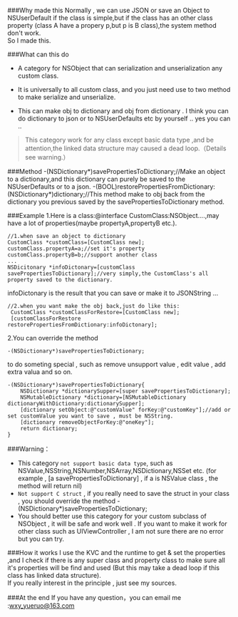 ###Why made this
Normally , we can use JSON or save an Object to NSUserDefault if the class is simple,but if the class has an other class property (class A have a propery p,but p is B class),the system method don't work.  
So I made this.

###What can this do

* A category for NSObject that can serialization and unserialization any custom class.

* It is universally to all custom class, and you just need use to two method to make serialize and unserialize.

* This can make obj to dictionary and obj from dictionary . I think you can do dictionary to json or to NSUserDefaults etc by yourself .. yes you can ..
 
> This category work for any class except basic data type ,and be attention,the linked data structure may caused a dead loop.（Details see warning.）

###Method
    -(NSDictionary*)savePropertiesToDictionary;//Make an object to a dictionary,and this dictionary can purely be saved to the NSUserDefaults or to a json.
    -(BOOL)restorePropertiesFromDictionary:(NSDictionary*)dictionary;//This method make to obj back from the dictionary you previous saved by the savePropertiesToDictionary method.


###Example
1.Here is a class:@interface CustomClass:NSObject....,may have a lot of properties(maybe propertyA,propertyB etc.).    

    //1.when save an object to dictionary
    CustomClass *customClass=[CustomClass new];
    customClass.propertyA=a;//set it's property
    customClass.propertyB=b;//support another class
    ...
    NSDicitonary *infoDictonary=[customClass savePropertiesToDictionary];//very simply,the CustomClass's all property saved to the dictionary.  
   infoDictonary is the result that you can save or make it to JSONString ...

    //2.when you want make the obj back,just do like this:
     CustomClass *customClassForRestore=[CustomClass new];
     [customClassForRestore restorePropertiesFromDictionary:infoDictonary];
     
2.You can override the method     

    -(NSDictionary*)savePropertiesToDictionary;  
to do someting special , such as remove unsupport value , edit value , add extra valua and so on.

    -(NSDictionary*)savePropertiesToDictionary{
    	NSDictionary *dictionarySupper=[super savePropertiesToDictionary];
    	NSMutableDictionary *dictionary=[NSMutableDictionary dictionaryWithDictionary:dictionarySupper];
    	[dictionary setObject:@"customValue" forKey:@"customKey"];//add or set customValue you want to save , must be NSString.
    	[dictionary removeObjectForKey:@"oneKey"];
    	return dictionary;
    }

###Warning：  
* This category `not support basic data type`, such as NSValue,NSString,NSNumber,NSArray,NSDictionary,NSSet etc. (for example , [a savePropertiesToDictionary] , if a is NSValue class , the method will return nil)      
* `Not support C struct` , if you really need to save the struct in your class , you should override the method -(NSDictionary*)savePropertiesToDictionary;
* You should better use this category for your custom subclass of NSObject , it will be safe and work well . If you want to make it work for other class such as UIViewController , I am not sure there are no error but you can try.

###How it works
I use the KVC and the runtime to get & set the properties ,and I check if there is any super class and property class to make sure all it's properties will be find and used (But this may take a dead loop if this class has linked data structure).  
If you really interest in the principle , just see my sources.

###At the end
If you have any question，you can email me :wxy_yueruo@163.com
